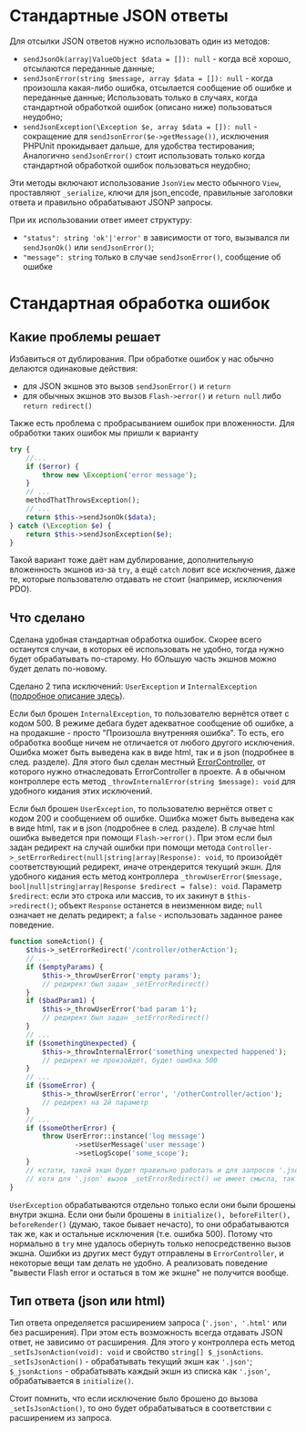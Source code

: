 # Стандартные JSON ответы
Для отсылки JSON ответов нужно использовать один из методов:
* `sendJsonOk(array|ValueObject $data = []): null` - когда всё хорошо, отсылаются переданные данные; 
* `sendJsonError(string $message, array $data = []): null` - когда произошла какая-либо ошибка, отсылается сообщение об ошибке и переданные данные; Использовать только в случаях, когда стандартной обработкой ошибок (описано ниже) пользоваться неудобно;
* `sendJsonException(\Exception $e, array $data = []): null` - сокращение для `sendJsonError($e->getMessage())`, исключения PHPUnit прокидывает дальше, для удобства тестирования; Аналогично `sendJsonError()` стоит использовать только когда стандартной обработкой ошибок пользоваться неудобно;

Эти методы включают использование `JsonView` место обычного `View`, проставляют `_serialize`, ключи для json_encode, правильные заголовки ответа и правильно обрабатывают JSONP запросы.
 
При их использовании ответ имеет структуру:
* `"status": string 'ok'|'error'` в зависимости от того, вызывался ли `sendJsonOk()` или `sendJsonError()`;
* `"message": string` только в случае `sendJsonError()`, сообщение об ошибке
   

# Стандартная обработка ошибок
## Какие проблемы решает
Избавиться от дублирования. При обработке ошибок у нас обычно делаются одинаковые действия:
* для JSON экшнов это вызов `sendJsonError()` и `return`
* для обычных экшнов это вызов `Flash->error()` и `return null` либо `return redirect()`

Также есть проблема с пробрасыванием ошибок при вложенности. Для обработки таких ошибок мы пришли к варианту
```php
try {
	//...
	if ($error) {
		throw new \Exception('error message');
	}
	// ... 
	methodThatThrowsException();
	// ...
	return $this->sendJsonOk($data);
} catch (\Exception $e) {
	return $this->sendJsonException($e);
}
```
Такой вариант тоже даёт нам дублирование, дополнительную вложенность экшнов из-за `try`, а ещё `catch` ловит все исключения, даже те, которые пользователю отдавать не стоит (например, исключения PDO).

## Что сделано
Сделана удобная стандартная обработка ошибок. 
Скорее всего останутся случаи, в которых её использовать не удобно, тогда нужно будет обрабатывать по-старому.
Но бОльшую часть экшнов можно будет делать по-новому.

Сделано 2 типа исключений: `UserException` и `InternalException` ([подробное описание здесь](../Error/README.md)).

Если был брошен `InternalException`, то пользователю вернётся ответ с кодом 500. 
В режиме дебага будет адекватное сообщение об ошибке, а на продакшне - просто "Произошла внутренняя ошибка". 
То есть, его обработка вообще ничем не отличается от любого другого исключения.
Ошибка может быть выведена как в виде html, так и в json (подробнее в след. разделе).
Для этого был сделан местный [ErrorController](ErrorController.php), от которого нужно отнаследовать ErrorController в проекте.
А в обычном контроллере есть метод `_throwInternalError(string $message): void` для удобного кидания этих исключений.

Если был брошен `UserException`, то пользователю вернётся ответ с кодом 200 и сообщением об ошибке.
Ошибка может быть выведена как в виде html, так и в json (подробнее в след. разделе).
В случае html ошибка выведется при помощи `Flash->error()`. 
При этом если был задан редирект на случай ошибки при помощи метода `Controller->_setErrorRedirect(null|string|array|Response): void`, то произойдёт соответствующий редирект, иначе отрендерится текущий экшн.
Для удобного кидания есть метод контроллера `_throwUserError($message, bool|null|string|array|Response $redirect = false): void`.
Параметр `$redirect`: если это строка или массив, то их закинут в `$this->redirect()`; объект `Response` останется в неизменном виде; `null` означает не делать редирект; а `false` - использовать заданное ранее поведение.
  
```php
function someAction() {
	$this->_setErrorRedirect('/controller/otherAction');
	// ... 
	if ($emptyParams) {
		$this->_throwUserError('empty params');
		// редирект был задан _setErrorRedirect()
	}
	if ($badParam1) {
		$this->_throwUserError('bad param 1');
		// редирект был задан _setErrorRedirect()
	}
	// ...
	if ($somethingUnexpected) {
		$this->_throwInternalError('something unexpected happened');
		// редирект не произойдёт, будет ошибка 500
	}
	// ...
	if ($someError) {
		$this->_throwUserError('error', '/otherController/action');
		// редирект на 2й параметр
	}
	// ...
	if ($someOtherError) {
		throw UserError::instance('log message')
				->setUserMessage('user message')
				->setLogScope('some_scope');
	}
	// кстати, такой экшн будет правильно работать и для запросов '.json', и для '.html'
	// хотя для '.json' вызов _setErrorRedirect() не имеет смысла, так же как и 2й параметр _throwUserError()
}
```


`UserException` обрабатываются отдельно только если они были брошены внутри экшна. 
Если они были брошены в `initialize(), beforeFilter(), beforeRender()` (думаю, такое бывает нечасто), то они обрабатываются так же, как и остальные исключения (т.е. ошибка 500).
Потому что нормально в `try` мне удалось обернуть только непосредственно вызов экшна. 
Ошибки из других мест будут отправлены в `ErrorController`, и некоторые вещи там делать не удобно.
А реализовать поведение "вывести Flash error и остаться в том же экшне" не получится вообще. 

## Тип ответа (json или html)
Тип ответа определяется расширением запроса (`'.json', '.html'` или без расширения).
При этом есть возможность всегда отдавать JSON ответ, не зависимо от расширения.
Для этого у контроллера есть метод `_setIsJsonAction(void): void` и свойство `string[] $_jsonActions`.
`_setIsJsonAction()` - обрабатывать текущий экшн как `'.json'`; 
`$_jsonActions` - обрабатывать каждый экшн из списка как `'.json'`, обрабатывается в `initialize()`.

Стоит помнить, что если исключение было брошено до вызова `_setIsJsonAction()`, то оно будет обрабатываться в соответствии с расширением из запроса.

